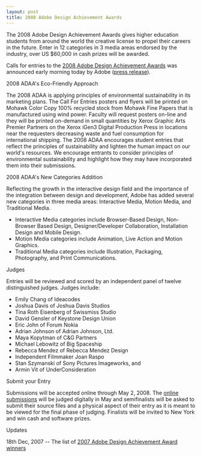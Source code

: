 ```yaml
---
layout: post
title: 2008 Adobe Design Achievement Awards
---
```


The 2008 Adobe Design Achievement Awards gives higher education students from around the world the creative license to propel their careers in the future. Enter in 12 categories in 3 media areas endorsed by the industry, over US $60,000 in cash prizes will be awarded.

Calls for entries to the <a href="http://www.adobe.com/education/adaa/">2008 Adobe Design Achievement Awards</a> was announced early morning today by Adobe (<a href="http://www.adobe.com/aboutadobe/pressroom/pressreleases/200711/111307ADAAEntries.html">press release</a>).

2008 ADAA's Eco-Friendly Approach

The 2008 ADAA is applying principles of environmental sustainability in its marketing plans. The Call For Entries posters and flyers will be printed on Mohawk Color Copy 100% recycled stock from Mohawk Fine Papers that is manufactured using wind power. Faculty will request posters on-line and they will be printed on-demand in small quantities by Xerox Graphic Arts Premier Partners on the Xerox iGen3 Digital Production Press in locations near the requesters decreasing waste and fuel consumption for international shipping. The 2008 ADAA encourages student entries that reflect the principles of sustainability and lighten the human impact on our world's resources. We encourage entrants to consider principles of environmental sustainability and highlight how they may have incorporated them into their submissions.

2008 ADAA's New Categories Addition

Reflecting the growth in the interactive design field and the importance of the integration between design and development, Adobe has added several new categories in three media areas: Interactive Media, Motion Media, and Traditional Media.

- Interactive Media categories include Browser-Based Design, Non-Browser Based Design, Designer/Developer Collaboration, Installation Design and Mobile Design.
- Motion Media categories include Animation, Live Action and Motion Graphics.
- Traditional Media categories include Illustration, Packaging, Photography, and Print Communications.

Judges

Entries will be reviewed and scored by an independent panel of twelve distinguished judges. Judges include:

- Emily Chang of Ideacodes
- Joshua Davis of Joshua Davis Studios
- Tina Roth Eisenberg of Swissmiss Studio
- David Gensler of Keystone Design Union
- Eric John of Forum Nokia
- Adrian Johnson of Adrian Johnson, Ltd.
- Maya Kopytman of C&G Partners
- Michael Lebowitz of Big Spaceship
- Rebecca Mendez of Rebecca Mendez Design
- Independent Filmmaker Joan Raspo
- Stan Szymanski of Sony Pictures Imageworks, and
- Armin Vit of UnderConsideration

Submit your Entry

Submissions will be accepted online through May 2, 2008. The <a href="http://www.adaaentry.com/submit/">online submissions</a> will be judged digitally in May and semifinalists will be asked to submit their source files and a physical aspect of their entry as it is meant to be viewed for the final phase of judging. Finalists will be invited to New York and win cash and software prizes.

Updates

18th Dec, 2007 -- The list of <a href="http://www.adaaentry.com/2007/winners.php">2007 Adobe Design Achievement Award winners</a>
